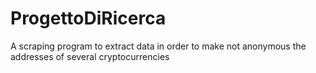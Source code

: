 # ProgettoDiRicerca
A scraping program to extract data in order to make not anonymous the addresses of several cryptocurrencies
